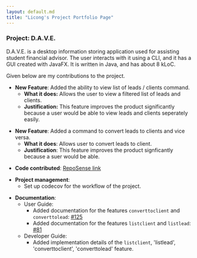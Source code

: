 ```yaml
---
layout: default.md
title: "Licong's Project Portfolio Page"
---
```


### Project: D.A.V.E.


D.A.V.E. is a desktop information storing application used for assisting student financial advisor. The user interacts with it using a CLI, and it has a GUI created with JavaFX. It is written in Java, and has about 8 kLoC.

Given below are my contributions to the project.

- **New Feature**: Added the ability to view list of leads / clients command.
    - **What it does:** Allows the user to view a filtered list of leads and clients. 
    - **Justification:** This feature improves the product significantly because a user would be able to view leads and clients seperately easily.

<p></P>

- **New Feature**: Added a command to convert leads to clients and vice versa.
    - **What it does**: Allows user to convert leads to client.
    - **Justification**: This feature improves the product signficantly because a suer would be able.

<p></p>

- **Code contributed**: [RepoSense link](https://nus-cs2103-ay2324s1.github.io/tp-dashboard/?search=f08&sort=groupTitle&sortWithin=title&timeframe=commit&mergegroup=&groupSelect=groupByRepos&breakdown=true&checkedFileTypes=docs~functional-code~test-code&since=2023-09-22&tabOpen=true&tabType=authorship&zFR=false&tabAuthor=LicongHuang&tabRepo=AY2324S1-CS2103T-F08-2%2Ftp%5Bmaster%5D&authorshipIsMergeGroup=false&authorshipFileTypes=docs~functional-code~test-code&authorshipIsBinaryFileTypeChecked=false&authorshipIsIgnoredFilesChecked=false)
<p></p>

- **Project management**:
    - Set up codecov for the workflow of the project.
<p></p>


- **Documentation**:
    - User Guide:
        - Added documentation for the features `converttoclient` and `converttolead`: [\#125](https://github.com/AY2324S1-CS2103T-F08-2/tp/pull/125)
        - Added documentation for the features `listclient` and `listlead`: [\#81](https://github.com/AY2324S1-CS2103T-F08-2/tp/pull/81)
    - Developer Guide:
        - Added implementation details of the `listclient`, 'listlead', 'converttoclient', 'converttolead' feature.


